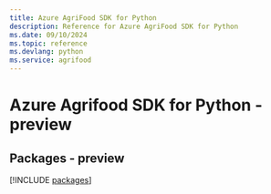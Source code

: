 ```yaml
---
title: Azure AgriFood SDK for Python
description: Reference for Azure AgriFood SDK for Python
ms.date: 09/10/2024
ms.topic: reference
ms.devlang: python
ms.service: agrifood
---
```

# Azure Agrifood SDK for Python - preview
## Packages - preview
[!INCLUDE [packages](agrifood-index.md)]